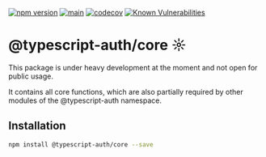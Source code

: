[![npm version](https://badge.fury.io/js/@typescript-auth%2Fcore.svg)](https://badge.fury.io/js/@typescript-auth%2Fcore)
[![main](https://github.com/Tada5hi/typescript-auth/actions/workflows/main.yml/badge.svg)](https://github.com/Tada5hi/typescript-auth/actions/workflows/main.yml)
[![codecov](https://codecov.io/gh/Tada5hi/typescript-auth/branch/master/graph/badge.svg?token=FHE347R1NW)](https://codecov.io/gh/Tada5hi/typescript-auth)
[![Known Vulnerabilities](https://snyk.io/test/github/Tada5hi/typescript-auth/badge.svg)](https://snyk.io/test/github/Tada5hi/typescript-auth)

# @typescript-auth/core ☼
This package is under heavy development at the moment and not open for public usage.

It contains all core functions, which are also partially required by other modules of the @typescript-auth namespace.

## Installation

```bash
npm install @typescript-auth/core --save
```
